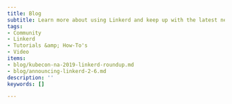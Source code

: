 ```yaml
---
title: Blog
subtitle: Learn more about using Linkerd and keep up with the latest news
tags:
- Community
- Linkerd
- Tutorials &amp; How-To's
- Video
items:
- blog/kubecon-na-2019-linkerd-roundup.md
- blog/announcing-linkerd-2-6.md
description: ''
keywords: []

---
```

